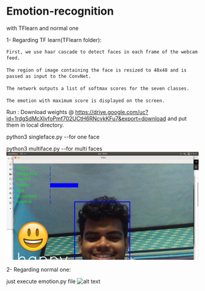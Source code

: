 # Emotion-recognition
with TFlearn and normal one


1- Regarding TF learn(TFlearn folder): 


    First, we use haar cascade to detect faces in each frame of the webcam feed.

    The region of image containing the face is resized to 48x48 and is passed as input to the ConvNet.

    The network outputs a list of softmax scores for the seven classes.

    The emotion with maximum score is displayed on the screen.

Run :
Download weights @ https://drive.google.com/uc?id=1rdgSdMcXIvfoPmf702UCtH6RNcvkKFu7&export=download  and put them in local directory. 

python3 singleface.py --for one face

python3 multiface.py --for multi faces
![alt text](https://github.com/i-am-manish/Emotion-recognition/blob/master/Screenshot%20from%202019-09-07%2018-20-29.png)




2- Regarding normal one:

just execute emotion.py file 
![alt text]()
